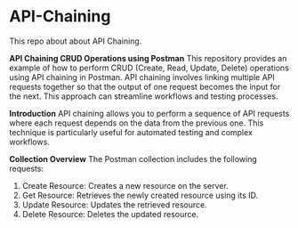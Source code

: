 # API-Chaining
This repo about about API Chaining.


**API Chaining CRUD Operations using Postman**
This repository provides an example of how to perform CRUD (Create, Read, Update, Delete) operations using API chaining in Postman. API chaining involves linking multiple API requests together so that the output of one request becomes the input for the next. This approach can streamline workflows and testing processes.

**Introduction**
API chaining allows you to perform a sequence of API requests where each request depends on the data from the previous one. This technique is particularly useful for automated testing and complex workflows.

**Collection Overview**
The Postman collection includes the following requests:

1. Create Resource: Creates a new resource on the server.
2. Get Resource: Retrieves the newly created resource using its ID.
3. Update Resource: Updates the retrieved resource.
4. Delete Resource: Deletes the updated resource.
